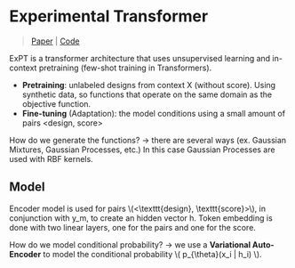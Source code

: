 # Experimental Transformer

> [Paper](https://arxiv.org/abs/2310.19961) | [Code](https://github.com/tung-nd/ExPT.git)

ExPT is a transformer architecture that uses unsupervised learning and in-context pretraining (few-shot training in Transformers). 

- **Pretraining**: unlabeled designs from context X (without score). Using synthetic data, so functions that operate on the same domain as the objective function. 
- **Fine-tuning** (Adaptation): the model conditions using a small amount of pairs <design, score>

How do we generate the functions? -> there are several ways (ex. Gaussian Mixtures, Gaussian Processes, etc.)
In this case Gaussian Processes are used with RBF kernels.

## Model

Encoder model is used for pairs \\(<\texttt{design}, \texttt{score}>\\), in conjunction with y_m, to create an hidden vector h. Token embedding is done with two linear layers, one for the pairs and one for the score. 

How do we model conditional probability? -> we use a **Variational Auto-Encoder** to model the conditional probability \\( p_{\theta}(x_i | h_i) \\).